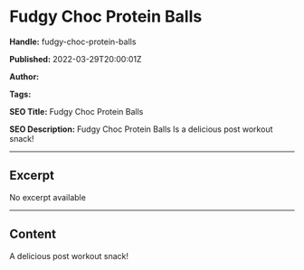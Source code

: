 # Fudgy Choc Protein Balls

**Handle:** fudgy-choc-protein-balls

**Published:** 2022-03-29T20:00:01Z

**Author:**  

**Tags:** 

**SEO Title:** Fudgy Choc Protein Balls

**SEO Description:** Fudgy Choc Protein Balls Is a delicious post workout snack!

---

## Excerpt

No excerpt available

---

## Content

A delicious post workout snack!

